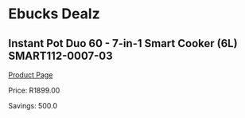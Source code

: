 
# Ebucks Dealz
## Instant Pot Duo 60 - 7-in-1 Smart Cooker (6L) SMART112-0007-03
[Product Page](https://www.ebucks.com/web/shop/productSelected.do?prodId=1146887573&catId=704983235)

Price: R1899.00

Savings: 500.0


	